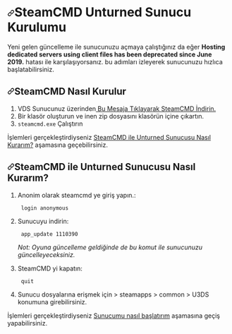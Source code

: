 <h1><a id="user-content-server-hosting" class="anchor" aria-hidden="true" href="#unturned-problemi"><svg class="octicon octicon-link" viewBox="0 0 16 16" version="1.1" width="16" height="16" aria-hidden="true"><path fill-rule="evenodd" d="M7.775 3.275a.75.75 0 001.06 1.06l1.25-1.25a2 2 0 112.83 2.83l-2.5 2.5a2 2 0 01-2.83 0 .75.75 0 00-1.06 1.06 3.5 3.5 0 004.95 0l2.5-2.5a3.5 3.5 0 00-4.95-4.95l-1.25 1.25zm-4.69 9.64a2 2 0 010-2.83l2.5-2.5a2 2 0 012.83 0 .75.75 0 001.06-1.06 3.5 3.5 0 00-4.95 0l-2.5 2.5a3.5 3.5 0 004.95 4.95l1.25-1.25a.75.75 0 00-1.06-1.06l-1.25 1.25a2 2 0 01-2.83 0z"></path></svg></a>SteamCMD Unturned Sunucu Kurulumu</h1>
<p>Yeni gelen güncelleme ile sunucunuzu açmaya çalıştığınız da eğer <strong>Hosting dedicated servers using client files has been deprecated since June 2019.</strong> hatası ile karşılaşıyorsanız. bu adımları izleyerek sunucunuzu hızlıca başlatabilirsiniz.</p>

<h2><a id="user-content-how-to-install-steamcmd-on-windows" class="anchor" aria-hidden="true" href="#steamcmd-nasil-kurulur"><svg class="octicon octicon-link" viewBox="0 0 16 16" version="1.1" width="16" height="16" aria-hidden="true"><path fill-rule="evenodd" d="M7.775 3.275a.75.75 0 001.06 1.06l1.25-1.25a2 2 0 112.83 2.83l-2.5 2.5a2 2 0 01-2.83 0 .75.75 0 00-1.06 1.06 3.5 3.5 0 004.95 0l2.5-2.5a3.5 3.5 0 00-4.95-4.95l-1.25 1.25zm-4.69 9.64a2 2 0 010-2.83l2.5-2.5a2 2 0 012.83 0 .75.75 0 001.06-1.06 3.5 3.5 0 00-4.95 0l-2.5 2.5a3.5 3.5 0 004.95 4.95l1.25-1.25a.75.75 0 00-1.06-1.06l-1.25 1.25a2 2 0 01-2.83 0z"></path></svg></a>SteamCMD Nasıl Kurulur</h2>

<ol>
<li>VDS Sunucunuz üzerinden<a href="https://steamcdn-a.akamaihd.net/client/installer/steamcmd.zip" rel="nofollow"> Bu Mesaja Tıklayarak SteamCMD İndirin.</a></li>
<li>Bir klasör oluşturun ve inen zip dosyasını klasörün içine çıkartın.</li>
<li><code>steamcmd.exe</code> Çalıştırın</li>
</ol>
<p>İşlemleri gerçekleştirdiyseniz <a href="#steamcmd-ile-unturned-sunucusu-kurma">SteamCMD ile Unturned Sunucusu Nasıl Kurarım?</a> aşamasına geçebilirsiniz.</p>

<h2><a id="user-content-how-to-install-server-using-steamcmd" class="anchor" aria-hidden="true" href="#steamcmd-ile-unturned-sunucusu-kurma"><svg class="octicon octicon-link" viewBox="0 0 16 16" version="1.1" width="16" height="16" aria-hidden="true"><path fill-rule="evenodd" d="M7.775 3.275a.75.75 0 001.06 1.06l1.25-1.25a2 2 0 112.83 2.83l-2.5 2.5a2 2 0 01-2.83 0 .75.75 0 00-1.06 1.06 3.5 3.5 0 004.95 0l2.5-2.5a3.5 3.5 0 00-4.95-4.95l-1.25 1.25zm-4.69 9.64a2 2 0 010-2.83l2.5-2.5a2 2 0 012.83 0 .75.75 0 001.06-1.06 3.5 3.5 0 00-4.95 0l-2.5 2.5a3.5 3.5 0 004.95 4.95l1.25-1.25a.75.75 0 00-1.06-1.06l-1.25 1.25a2 2 0 01-2.83 0z"></path></svg></a>SteamCMD ile Unturned Sunucusu Nasıl Kurarım?</h2>

<ol>
<li>
<p>Anonim olarak steamcmd ye giriş yapın.:</p>
<pre><code> login anonymous
</code></pre>
</li>
<li>
<p>Sunucuyu indirin:</p>
<pre><code> app_update 1110390
</code></pre>
<p><em>Not: Oyuna güncelleme geldiğinde de bu komut ile sunucunuzu güncelleyeceksiniz.</em></p>
</li>
<li>
<p>SteamCMD yi kapatın:</p>
<pre><code> quit
</code></pre>
</li>
<li>
<p>Sunucu dosyalarına erişmek için &gt; steamapps &gt; common &gt; U3DS konumuna girebilirsiniz.</p>
</li>
</ol>
<p>İşlemleri gerçekleştirdiyseniz <a href="#How-to-Launch-Server-on-Windows">Sunucumu nasıl başlatırım</a> aşamasına geçiş yapabilirsiniz.</p>
